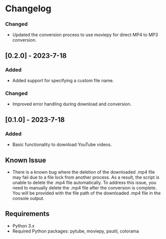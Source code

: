 # Changelog

### Changed
- Updated the conversion process to use moviepy for direct MP4 to MP3 conversion.

## [0.2.0] - 2023-7-18
### Added
- Added support for specifying a custom file name.

### Changed
- Improved error handling during download and conversion.

## [0.1.0] - 2023-7-18
### Added
- Basic functionality to download YouTube videos.

## Known Issue
- There is a known bug where the deletion of the downloaded .mp4 file may fail due to a file lock from another process. As a result, the script is unable to delete the .mp4 file automatically. To address this issue, you need to manually delete the .mp4 file after the conversion is complete. You will be provided with the file path of the downloaded .mp4 file in the console output.

## Requirements

- Python 3.x
- Required Python packages: pytube, moviepy, psutil, colorama
